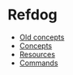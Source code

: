 # Refdog

- [Old concepts](concepts.html)
- [Concepts](concepts/index.html)
- [Resources](resources/index.html)
- [Commands](commands/index.html)
